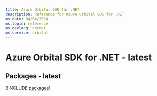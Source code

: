 ```yaml
---
title: Azure Orbital SDK for .NET
description: Reference for Azure Orbital SDK for .NET
ms.date: 04/04/2024
ms.topic: reference
ms.devlang: dotnet
ms.service: orbital
---
```

# Azure Orbital SDK for .NET - latest
## Packages - latest
[!INCLUDE [packages](orbital-index.md)]